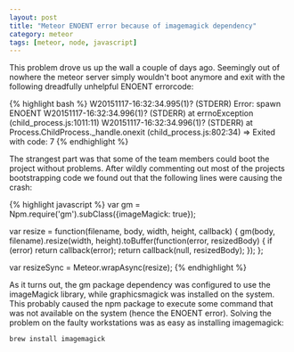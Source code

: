 ```yaml
---
layout: post
title: "Meteor ENOENT error because of imagemagick dependency"
category: meteor
tags: [meteor, node, javascript]
---
```



This problem drove us up the wall a couple of days ago. Seemingly out of nowhere the meteor server simply wouldn't boot anymore and exit with the following dreadfully unhelpful ENOENT errorcode:

{% highlight bash %}
    W20151117-16:32:34.995(1)? (STDERR) Error: spawn ENOENT
    W20151117-16:32:34.996(1)? (STDERR)     at errnoException (child_process.js:1011:11)
    W20151117-16:32:34.996(1)? (STDERR)     at Process.ChildProcess._handle.onexit (child_process.js:802:34)
    => Exited with code: 7
{% endhighlight %}

The strangest part was that some of the team members could boot the project without problems. After wildly commenting out most of the projects bootstrapping code we found out that the following lines were causing the crash:

{% highlight javascript %}
var gm = Npm.require('gm').subClass({imageMagick: true});

var resize = function(filename, body, width, height, callback) {
    gm(body, filename).resize(width, height).toBuffer(function(error, resizedBody) {
        if (error) return callback(error);
        return callback(null, resizedBody);
    });
};

var resizeSync = Meteor.wrapAsync(resize);
{% endhighlight %}

As it turns out, the gm package dependency was configured to use the imageMagick library, while graphicsmagick was installed on the system. This probably caused the npm package to execute some command that was not available on the system (hence the ENOENT error). Solving the problem on the faulty workstations was as easy as installing imagemagick:

`brew install imagemagick`
